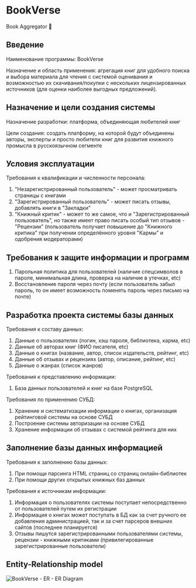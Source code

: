 # BookVerse
Book Aggregator 📗

## Введение
Наименование программы: BookVerse

Назначение и область применения: агрегация книг для удобного поиска и выбора материала для чтения с системой оценивания и возможностью их скачивания/покупки с нескольких лицензированных источников (для оценки наиболее выгодных предложений). 

## Назначение и цели создания системы
Назначение разработки: платформа, объединяющая любителей книг

Цели создания: создать платформу, на которой будут объединены авторы, эксперты и просто любители книг для развития книжного промысла в русскоязычном сегменте

## Условия эксплуатации
Требования к квалификации и численности персонала:
1. "Незарегистрированный пользователь" - может просматривать страницы с книгами
2. "Зарегистрированный пользователь" - может писать отзывы, добавлять книги в "Закладки"
3. "Книжный критик" - может то же самое, что и "Зарегистрированный пользователь", но также имеет право писать особый тип отзывов - "Рецензии" (пользователь получает повышение до "Книжного критика" при получении определённого уровня "Кармы" и одобрения модераторами)

## Требования к защите информации и программ
1. Парольная политика для пользователей (наличие спецсимволов в пароле, минимальная длина, проверка на наличие в утечках, etc)
2. Восстановление пароля через почту (если пользователь забыл пароль, то он имеет возможность поменять пароль через письмо на почте)

## Разработка проекта системы базы данных
Требования к составу данных:
1. Данные о пользователях (логин, хэш пароля, библиотека, карма, etc)
2. Данные об авторах книг (ФИО писателя, etc)
3. Данные о книгах (название, автор, список издательств, рейтинг, etc)
4. Данные об отзывах и рецензиях (автор, описание, рейтинг, etc)
5. Данные о жанрах (список жанров)

Требования к представлению информации:
1. База данных пользователей и книг на базе PostgreSQL

Требования по применению СУБД:
1. Хранение и систематизации информации о книгах, организация рейтинговой системы на основе СУБД
2. Построение системы авторизации на основе СУБД
3. Хранение информации об отзывах с системой рейтинга для них

## Заполнение базы данных информацией
Требования к заполнению базы данных:
1. При помощи парсинга HTML страниц со страниц онлайн-библиотек
2. При помощи других открытых книжных баз данных

Требования к источникам информации:
1. Информация о пользователях системы поступает непосредственно от пользователей путем их регистрации
2. Информация о книгах может поступать в БД как за счет ручного ее добавления администрацией, так и за счет парсеров внешних сайтов (последнее планируется)
3. Отзывы пишутся зарегистрированными пользователями системы, рецензии - книжными критиками (привилегированные зарегистрированные пользователи)

## Entity-Relationship model
![BookVerse - ER - ER Diagram](https://user-images.githubusercontent.com/29786176/100898452-d7e74800-34d1-11eb-8800-7b2c8b6e147f.png)
